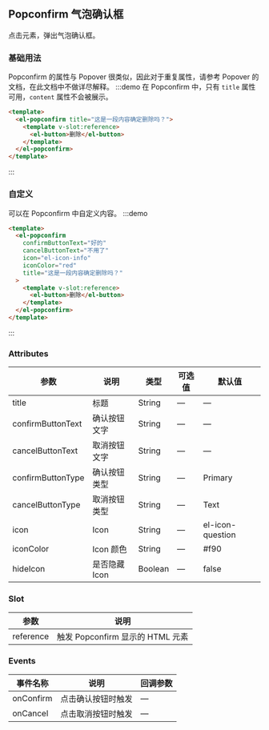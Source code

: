 ## Popconfirm 气泡确认框

点击元素，弹出气泡确认框。

### 基础用法

Popconfirm 的属性与 Popover 很类似，因此对于重复属性，请参考 Popover 的文档，在此文档中不做详尽解释。
:::demo 在 Popconfirm 中，只有 `title` 属性可用，`content` 属性不会被展示。

```html
<template>
  <el-popconfirm title="这是一段内容确定删除吗？">
    <template v-slot:reference>
      <el-button>删除</el-button>
    </template>
  </el-popconfirm>
</template>
```

:::

### 自定义

可以在 Popconfirm 中自定义内容。
:::demo

```html
<template>
  <el-popconfirm
    confirmButtonText="好的"
    cancelButtonText="不用了"
    icon="el-icon-info"
    iconColor="red"
    title="这是一段内容确定删除吗？"
  >
    <template v-slot:reference>
      <el-button>删除</el-button>
    </template>
  </el-popconfirm>
</template>
```

:::

### Attributes

| 参数              | 说明          | 类型    | 可选值 | 默认值           |
| ----------------- | ------------- | ------- | ------ | ---------------- |
| title             | 标题          | String  | —      | —                |
| confirmButtonText | 确认按钮文字  | String  | —      | —                |
| cancelButtonText  | 取消按钮文字  | String  | —      | —                |
| confirmButtonType | 确认按钮类型  | String  | —      | Primary          |
| cancelButtonType  | 取消按钮类型  | String  | —      | Text             |
| icon              | Icon          | String  | —      | el-icon-question |
| iconColor         | Icon 颜色     | String  | —      | #f90             |
| hideIcon          | 是否隐藏 Icon | Boolean | —      | false            |

### Slot

| 参数      | 说明                             |
| --------- | -------------------------------- |
| reference | 触发 Popconfirm 显示的 HTML 元素 |

### Events

| 事件名称  | 说明               | 回调参数 |
| --------- | ------------------ | -------- |
| onConfirm | 点击确认按钮时触发 | —        |
| onCancel  | 点击取消按钮时触发 | —        |
